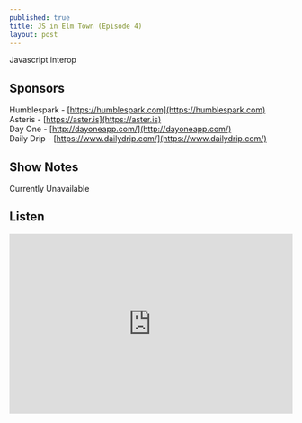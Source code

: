 ```yaml
---
published: true
title: JS in Elm Town (Episode 4)
layout: post
---
```

Javascript interop

## Sponsors

Humblespark - [https://humblespark.com](https://humblespark.com)  
Asteris - [https://aster.is](https://aster.is)  
Day One - [http://dayoneapp.com/](http://dayoneapp.com/)  
Daily Drip - [https://www.dailydrip.com/](https://www.dailydrip.com/)  

## Show Notes

Currently Unavailable


## Listen

<iframe src="https://cast.rocks/player/6039/JS-in-Elm-Town---Episode-4.mp3?episodeTitle=JS%20in%20Elm%20Town%20-%20Episode%204&podcastTitle=Elm%20Town&episodeDate=November%207th%2C%202016&imageURL=https%3A%2F%2Fcast.rocks%2Fhosting%2F6039%2Ffeeds%2F8YSE5.jpg&itunesLink=https%3A%2F%2Fitunes.apple.com%2Fus%2Fpodcast%2Felm-town%2Fid1158047037%3Fmt%3D2" style="border: none; min-height: 265px; max-height: 320px; max-width: 558px; min-width: 270px; width: 100%; height: 100%;" scrollbars="no"></iframe>